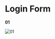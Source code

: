 # Login Form
<strong>01</strong>

![01](https://raw.githubusercontent.com/dl2811/loginform/master/1.gif)

